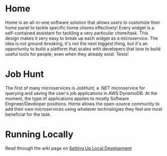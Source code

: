 # Home
Home is an all-in-one software solution that allows users to customize their home panel to tackle specific home chores effectively! Every widget is a self-contained assistant for tackling a very particular chore/task. This design makes it very easy to break up each widget as a microservice. The idea is not ground-breaking, it's not the next biggest thing, but it's an opportunity to build a platform that scales with developers that love to build useful tools for people, even when they already exist. Tests!

# Job Hunt
The first of many microservices is JobHunt, a .NET microservice for querying and saving the user's job applications in AWS DynamoDB. At the moment, the type of applications applies to mostly Software Engineer/Developer positions. Home allows the open-source community to add their own microservices using whatever technologies they feel are most beneficial for the task.

# Running Locally
Read through the wiki page on [Setting Up Local Development](https://github.com/sero-dev/JobHunt/wiki/Setting-Up-Local-Environment)
